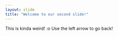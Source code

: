 ```yaml
---
layout: slide
title: "Welcome to our second slide!"
---
```

This is kinda weird! :o
Use the left arrow to go back!
